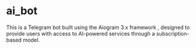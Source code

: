 # ai_bot
This is a Telegram bot built using the Aiogram 3.x framework , designed to provide users with access to AI-powered services through a subscription-based model.
